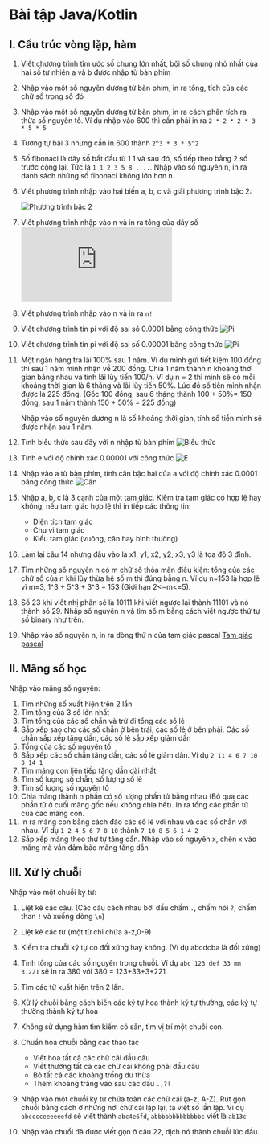 # Bài tập Java/Kotlin

## I. Cấu trúc vòng lặp, hàm

1. Viết chương trình tìm ước số chung lớn nhất, bội số chung nhỏ nhất của hai số tự nhiên a và b được nhập từ bàn phím
2. Nhập vào một số nguyên dương từ bàn phím, in ra tổng, tích của các chữ số trong số đó
3. Nhập vào một số nguyên dương từ bàn phím, in ra cách phân tích ra thừa số nguyên tố. Ví dụ nhập vào 600 thì cần phải in ra `2 * 2 * 2 * 3 * 5 * 5`
4. Tương tự bài 3 nhưng cần in 600 thành `2^3 * 3 * 5^2`
5. Số fibonaci là dãy số bắt đầu từ 1 1 và sau đó, số tiếp theo bằng 2 số trước cộng lại. Tức là `1 1 2 3 5 8 ....`. Nhập vào số nguyên n, in ra danh sách những số fibonaci không lớn hơn n.
6. Viết phương trình nhập vào hai biến a, b, c và giải phương trình bậc 2: 

    ![Phương trình bậc 2](https://latex.codecogs.com/gif.latex?ax^{2}&plus;bx&plus;c=0)

7. Viết phương trình nhập vào n và in ra tổng của dãy số
    ![Dãy số](https://latex.codecogs.com/gif.latex?1*2&plus;2*3&plus;3*4&plus;...&plus;n(n&plus;1))

8. Viết phương trình nhập vào n và in ra `n!`
9. Viết chương trình tín pi với độ sai số 0.0001 bằng công thức
    ![Pi](https://wikimedia.org/api/rest_v1/media/math/render/svg/e9e3959cd2d0ec735e7a6a1917df784842b76706)
9. Viết chương trình tín pi với độ sai số 0.00001 bằng công thức
    ![Pi](https://wikimedia.org/api/rest_v1/media/math/render/svg/fdafa8bd24ce2b6fd518a3cf253ad1ef409388a6)
10. Một ngân hàng trả lãi 100% sau 1 năm. Ví dụ mình gửi tiết kiệm 100 đồng thì sau 1 năm mình nhận về 200 đồng. Chia 1 năm thành n khoảng thời gian bằng nhau và tính lãi lũy tiến 100/n. Ví dụ n = 2 thì mình sẽ có mỗi khoảng thời gian là 6 tháng và lãi lũy tiến 50%. Lúc đó số tiền mình nhận được là 225 đồng. (Gốc 100 đồng, sau 6 tháng thành 100 + 50%= 150 đồng, sau 1 năm thành 150 + 50% = 225 đồng)


    Nhập vào số nguyên dương n là số khoảng thời gian, tính số tiền mình sẽ được nhận sau 1 năm.
11. Tính biểu thức sau đây với n nhập từ bàn phím
    ![Biểu thức](https://latex.codecogs.com/gif.latex?s=\frac{1}{0!}&plus;\frac{1}{1!}&plus;\frac{1}{2!}&plus;\frac{1}{3!}&plus;...&plus;\frac{1}{n!})

12. Tính e với độ chính xác 0.00001 với công thức
    ![E](https://wikimedia.org/api/rest_v1/media/math/render/svg/39a1c93d6f1fda7f20a9e45cd3e6f0c35a5eeb36)
13. Nhập vào a từ bàn phím, tính căn bậc hai của a với độ chính xác 0.0001 bằng công thức
    ![Căn](https://latex.codecogs.com/gif.latex?e=\sum_{n=0}^{\infty&space;}&space;=&space;\frac{1}{0!}&plus;\frac{1}{1!}&plus;\frac{1}{2!}&plus;\frac{1}{3!}&plus;\frac{1}{4!}...)

14. Nhập a, b, c là 3 cạnh của một tam giác. Kiểm tra tam giác có hợp lệ hay không, nếu tam giác hợp lệ thì in tiếp các thông tin:
    - Diện tích tam giác
    - Chu vi tam giác
    - Kiểu tam giác (vuông, cân hay bình thường)
15. Làm lại câu 14 nhưng đầu vào là x1, y1, x2, y2, x3, y3 là tọa độ 3 đỉnh.

16. Tìm những số nguyên n có m chữ số thỏa mãn điều kiện: tổng của các chữ số của n khi lũy thừa hệ số m thì đúng bằng n. Ví dụ n=153 là hợp lệ vì m=3, 1^3 + 5^3 + 3^3 = 153 (Giới hạn 2<=m<=5).

17. Số 23 khi viết nhị phân sẽ là 10111 khi viết ngược lại thành 11101 và nó thành số 29. Nhập số nguyên n và tìm số m bằng cách viết ngược thứ tự số binary như trên.

18. Nhập vào số nguyên n, in ra dòng thứ n của tam giác pascal [Tam giác pascal](https://vi.wikipedia.org/wiki/Tam_gi%C3%A1c_Pascal)

## II. Mãng số học

Nhập vào mãng số nguyên:

1. Tìm những số xuất hiện trên 2 lần
2. Tìm tổng của 3 số lớn nhất
3. Tìm tổng của các số chẵn và trừ đi tổng các số lẻ
4. Sắp xếp sao cho các số chẵn ở bên trái, các số lẻ ở bên phải. Các số chẵn sắp xếp tăng dần, các số lẻ sắp xếp giảm dần
5. Tổng của các số nguyên tố
6. Sắp xếp các số chẵn tăng dần, các số lẻ giảm dần. Ví dụ `2 11 4 6 7 10 3 14 1`
7. Tìm mãng con liên tiếp tăng dần dài nhất
8. Tìm số lượng số chẵn, số lượng số lẻ
9. Tìm số lượng số nguyên tố
10. Chia mãng thành n phần có số lượng phần tử bằng nhau (Bỏ qua các phần tử ở cuối mãng gốc nếu không chia hết). In ra tổng các phần tử của các mãng con.
11. In ra mãng con bằng cách đảo các số lẻ với nhau và các số chẵn với nhau. Ví dụ `1 2 4 5 6 7 8 10` thành `7 10 8 5 6 1 4 2`
12. Sắp xếp mãng theo thứ tự tăng dần. Nhập vào số nguyên x, chèn x vào mãng mà vẫn đảm bảo mãng tăng dần

## III. Xử lý chuỗi

Nhập vào một chuỗi ký tự:

1. Liệt kê các câu. (Các câu cách nhau bởi dấu chấm `.`, chấm hỏi `?`, chấm than `!` và xuống dòng `\n`)

2. Liệt kê các từ (một từ chỉ chứa a-z,0-9)

3. Kiểm tra chuỗi ký tự có đối xứng hay không. (Ví dụ abcdcba là đối xứng)

4. Tính tổng của các số nguyên trong chuỗi. Ví dụ `abc 123 def 33 mn 3.221` sẽ in ra 380 với 380 = 123+33+3+221

5. Tìm các từ xuất hiện trên 2 lần.

6. Xử lý chuỗi bằng cách biến các ký tự hoa thành ký tự thường, các ký tự thường thành ký tự hoa

7. Không sử dụng hàm tìm kiếm có sẵn, tìm vị trí một chuỗi con.

8. Chuẩn hóa chuỗi bằng các thao tác
    - Viết hoa tất cả các chữ cái đầu câu
    - Viết thường tất cả các chữ cái không phải đầu câu
    - Bỏ tất cả các khoảng trống dư thừa
    - Thêm khoảng trắng vào sau các dấu `.,?!`

9. Nhập vào một chuổi ký tự chứa toàn các chữ cái (a-z, A-Z). Rút gọn chuỗi bằng cách ở những nơi chữ cái lặp lại, ta viết số lần lặp. Ví dụ `abcccceeeeeefd` sẽ viết thành `abc4e6fd`, `abbbbbbbbbbbbbc` viết là `ab13c`

10. Nhập vào chuổi đã được viết gọn ở câu 22, dịch nó thành chuỗi lúc đầu.

